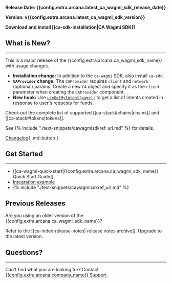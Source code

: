 **Release Date: {{config.extra.arcana.latest_ca_wagmi_sdk_release_date}}**  

**Version: v{{config.extra.arcana.latest_ca_wagmi_sdk_version}}**

**Download and Install [[ca-sdk-installation|CA Wagmi SDK]]**

## What is New?

---
 
This is a major release of the {{config.extra.arcana.ca_wagmi_sdk_name}} with 
usage changes.

- **Installation change:** In addition to the `ca-wagmi` SDK, also install `ca-sdk`.
- **`CAProvider` change:** The `CAProvider` requires `client` and `network` (optional) params. Create a new `CA` object and specify it as the `client` parameter when creating the `CAProvider` component.
- **New hook:** Use [`useGetMyIntent(page))`](https://ca-wagmi-sdk-ref-guide.netlify.app/functions/usegetmyintents) to get a list of intents created in response to user's requests for funds.

Check out the complete list of supported [[ca-stack#chains|chains]] and [[ca-stack#tokens|tokens]].

See {% include "./text-snippets/cawagmisdkref_url.md" %} for details.

[Changelog](https://github.com/arcana-network/ca-wagmi/releases/latest){ .md-button }

## Get Started

---

* [[ca-wagmi-quick-start|{{config.extra.arcana.ca_wagmi_sdk_name}} Quick Start Guide]]
* [Integration example](https://github.com/arcana-network/ca-wagmi-example)
* {% include "./text-snippets/cawagmisdkref_url.md" %}

## Previous Releases

Are you using an older version of the {{config.extra.arcana.ca_wagmi_sdk_name}}?

Refer to the [[ca-index-release-notes| release notes archive]]. Upgrade to the latest version.

## Questions? 

---

Can't find what you are looking for? Contact [{{config.extra.arcana.company_name}} Support]({{page.meta.arcana.root_rel_path}}/support/index.md).
